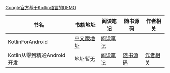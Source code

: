 [Google官方基于Kotlin语言的DEMO](https://developer.android.com/samples/?language=kotlin)

书名|书籍地址|阅读笔记|随书源码|作者相关
---|---|---|---|---
KotlinForAndroid|[中文版地址](https://wangjiegulu.gitbooks.io/kotlin-for-android-developers-zh/ba_mainactivity_zhuan_huan_cheng_kotlin_dai_ma.html)|[阅读笔记](https://gitee.com/CnPeng_1/LearningNotes/wikis/01%E3%80%81KotlinForAndroid%E8%AF%BB%E4%B9%A6%E7%AC%94%E8%AE%B0?sort_id=365441)
Kotlin从零到精通Android开发|地址暂无|[阅读笔记](https://gitee.com/CnPeng_1/LearningNotes/wikis/02%E3%80%81Kotlin%E4%BB%8E%E9%9B%B6%E5%88%B0%E7%B2%BE%E9%80%9AAndroid%E5%BC%80%E5%8F%91?sort_id=365442)|[随书源码](https://github.com/aqi00/kotlin)|[作者相关](https://blog.csdn.net/aqi00/article/details/80731717)

